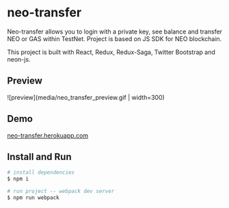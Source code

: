 # neo-transfer

Neo-transfer allows you to login with a private key, see balance and transfer NEO or GAS within TestNet. Project is based on JS SDK for NEO blockchain.

This project is built with React, Redux, Redux-Saga, Twitter Bootstrap and neon-js.

## Preview

![preview](media/neo_transfer_preview.gif | width=300)

## Demo

[neo-transfer.herokuapp.com](http://neo-transfer.herokuapp.com/)

## Install and Run

```bash
# install dependencies
$ npm i
```

```bash
# run project -- webpack dev server
$ npm run webpack
```
